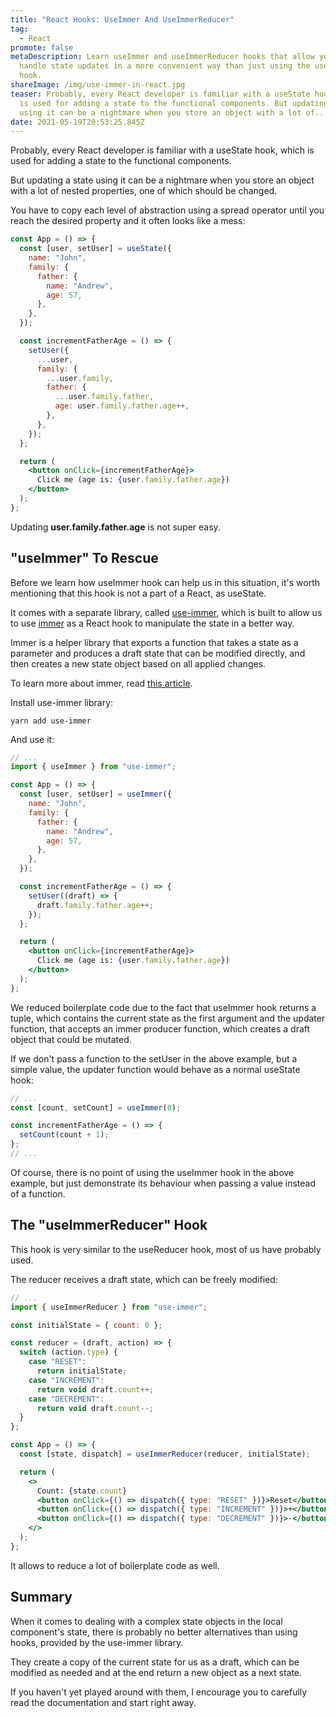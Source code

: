 ```yaml
---
title: "React Hooks: UseImmer And UseImmerReducer"
tag:
  - React
promote: false
metaDescription: Learn useImmer and useImmerReducer hooks that allow you to
  handle state updates in a more convenient way than just using the useState
  hook.
shareImage: /img/use-immer-in-react.jpg
teaser: Probably, every React developer is familiar with a useState hook, which
  is used for adding a state to the functional components. But updating a state
  using it can be a nightmare when you store an object with a lot of...
date: 2021-05-19T20:53:25.845Z
---
```

Probably, every React developer is familiar with a useState hook, which is used for adding a state to the functional components.

But updating a state using it can be a nightmare when you store an object with a lot of nested properties, one of which should be changed.

You have to copy each level of abstraction using a spread operator until you reach the desired property and it often looks like a mess:

```jsx
const App = () => {
  const [user, setUser] = useState({
    name: "John",
    family: {
      father: {
        name: "Andrew",
        age: 57,
      },
    },
  });

  const incrementFatherAge = () => {
    setUser({
      ...user,
      family: {
        ...user.family,
        father: {
          ...user.family.father,
          age: user.family.father.age++,
        },
      },
    });
  };

  return (
    <button onClick={incrementFatherAge}>
      Click me (age is: {user.family.father.age})
    </button>
  );
};
```

Updating **user.family.father.age** is not super easy.

## "useImmer" To Rescue

Before we learn how useImmer hook can help us in this situation, it's worth mentioning that this hook is not a part of a React, as useState.

It comes with a separate library, called [use-immer](https://github.com/immerjs/use-immer), which is built to allow us to use [immer](https://github.com/immerjs/immer) as a React hook to manipulate the state in a better way.

Immer is a helper library that exports a function that takes a state as a parameter and produces a draft state that can be modified directly, and then creates a new state object based on all applied changes.

To learn more about immer, read [this article](/improve-your-state-handling-with-immer/).

Install use-immer library:

`yarn add use-immer`

And use it:

```jsx
// ...
import { useImmer } from "use-immer";

const App = () => {
  const [user, setUser] = useImmer({
    name: "John",
    family: {
      father: {
        name: "Andrew",
        age: 57,
      },
    },
  });

  const incrementFatherAge = () => {
    setUser((draft) => {
      draft.family.father.age++;
    });
  };

  return (
    <button onClick={incrementFatherAge}>
      Click me (age is: {user.family.father.age})
    </button>
  );
};
```

We reduced boilerplate code due to the fact that useImmer hook returns a tuple, which contains the current state as the first argument and the updater function, that accepts an immer producer function, which creates a draft object that could be mutated.

If we don't pass a function to the setUser in the above example, but a simple value, the updater function would behave as a normal useState hook:

```jsx
// ...
const [count, setCount] = useImmer(0);

const incrementFatherAge = () => {
  setCount(count + 1);
};
// ...
```

Of course, there is no point of using the useImmer hook in the above example, but just demonstrate its behaviour when passing a value instead of a function.

## The "useImmerReducer" Hook

This hook is very similar to the useReducer hook, most of us have probably used.

The reducer receives a draft state, which can be freely modified:

```jsx
// ...
import { useImmerReducer } from "use-immer";

const initialState = { count: 0 };

const reducer = (draft, action) => {
  switch (action.type) {
    case "RESET":
      return initialState;
    case "INCREMENT":
      return void draft.count++;
    case "DECREMENT":
      return void draft.count--;
  }
};

const App = () => {
  const [state, dispatch] = useImmerReducer(reducer, initialState);

  return (
    <>
      Count: {state.count}
      <button onClick={() => dispatch({ type: "RESET" })}>Reset</button>
      <button onClick={() => dispatch({ type: "INCREMENT" })}>+</button>
      <button onClick={() => dispatch({ type: "DECREMENT" })}>-</button>
    </>
  );
};
```

It allows to reduce a lot of boilerplate code as well.

## Summary

When it comes to dealing with a complex state objects in the local component's state, there is probably no better alternatives than using hooks, provided by the use-immer library.

They create a copy of the current state for us as a draft, which can be modified as needed and at the end return a new object as a next state.

If you haven't yet played around with them, I encourage you to carefully read the documentation and start right away.